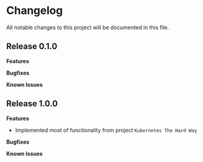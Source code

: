# Changelog

All notable changes to this project will be documented in this file.

## Release 0.1.0

**Features**

**Bugfixes**

**Known Issues**

## Release 1.0.0

**Features**

* Implemented most of functionality from project `Kubernetes The Hard Way`

**Bugfixes**

**Known Issues**